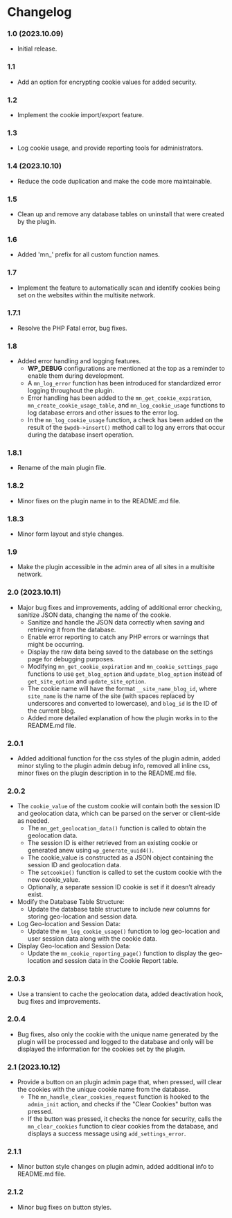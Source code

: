 # Changelog

### 1.0 (2023.10.09)
- Initial release.

### 1.1
- Add an option for encrypting cookie values for added security.

### 1.2
- Implement the cookie import/export feature.

### 1.3
- Log cookie usage, and provide reporting tools for administrators.

### 1.4 (2023.10.10)
- Reduce the code duplication and make the code more maintainable.

### 1.5
- Clean up and remove any database tables on uninstall that were created by the plugin.

### 1.6
- Added 'mn_' prefix for all custom function names.

### 1.7
- Implement the feature to automatically scan and identify cookies being set on the websites within the multisite network.

### 1.7.1
- Resolve the PHP Fatal error, bug fixes.

### 1.8
- Added error handling and logging features.
   - **WP_DEBUG** configurations are mentioned at the top as a reminder to enable them during development.
   - A `mn_log_error` function has been introduced for standardized error logging throughout the plugin.
   - Error handling has been added to the `mn_get_cookie_expiration`, `mn_create_cookie_usage_table`, and `mn_log_cookie_usage` functions to log database errors and other issues to the error log.
   - In the `mn_log_cookie_usage` function, a check has been added on the result of the `$wpdb->insert()` method call to log any errors that occur during the database insert operation.

### 1.8.1
- Rename of the main plugin file.

### 1.8.2
- Minor fixes on the plugin name in to the README.md file.

### 1.8.3
- Minor form layout and style changes.

### 1.9
- Make the plugin accessible in the admin area of all sites in a multisite network.

### 2.0 (2023.10.11)
- Major bug fixes and improvements, adding of additional error checking, sanitize JSON data, changing the name of the cookie.
    - Sanitize and handle the JSON data correctly when saving and retrieving it from the database.
    - Enable error reporting to catch any PHP errors or warnings that might be occurring.
    - Display the raw data being saved to the database on the settings page for debugging purposes.
    - Modifying `mn_get_cookie_expiration` and `mn_cookie_settings_page` functions to use `get_blog_option` and `update_blog_option` instead of `get_site_option` and `update_site_option`.
    - The cookie name will have the format `__site_name_blog_id`, where `site_name` is the name of the site (with spaces replaced by underscores and converted to lowercase), and `blog_id` is the ID of the current blog.
    - Added more detailed explanation of how the plugin works in to the README.md file.

### 2.0.1
- Added additional function for the css styles of the plugin admin, added minor styling to the plugin admin debug info, removed all inline css, minor fixes on the plugin description in to the README.md file.

### 2.0.2
- The `cookie_value` of the custom cookie will contain both the session ID and geolocation data, which can be parsed on the server or client-side as needed.
    - The `mn_get_geolocation_data()` function is called to obtain the geolocation data.
    - The session ID is either retrieved from an existing cookie or generated anew using `wp_generate_uuid4()`.
    - The cookie_value is constructed as a JSON object containing the session ID and geolocation data.
    - The `setcookie()` function is called to set the custom cookie with the new cookie_value.
    - Optionally, a separate session ID cookie is set if it doesn’t already exist.
- Modify the Database Table Structure:
    - Update the database table structure to include new columns for storing geo-location and session data.
- Log Geo-location and Session Data:
    - Update the `mn_log_cookie_usage()` function to log geo-location and user session data along with the cookie data.  
- Display Geo-location and Session Data:
    - Update the `mn_cookie_reporting_page()` function to display the geo-location and session data in the Cookie Report table.

### 2.0.3
- Use a transient to cache the geolocation data, added deactivation hook, bug fixes and improvements.

### 2.0.4
- Bug fixes, also only the cookie with the unique name generated by the plugin will be processed and logged to the database and only will be displayed the information for the cookies set by the plugin.

### 2.1 (2023.10.12)
- Provide a button on an plugin admin page that, when pressed, will clear the cookies with the unique cookie name from the database.
    - The `mn_handle_clear_cookies_request` function is hooked to the `admin_init` action, and checks if the "Clear Cookies" button was pressed.
    - If the button was pressed, it checks the nonce for security, calls the `mn_clear_cookies` function to clear cookies from the database, and displays a success message using `add_settings_error`.

### 2.1.1
- Minor button style changes on plugin admin, added additional info to README.md file.

### 2.1.2
- Minor bug fixes on button styles.